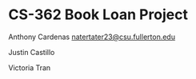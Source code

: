 # CS-362 Book Loan Project

Anthony Cardenas natertater23@csu.fullerton.edu

Justin Castillo

Victoria Tran 
